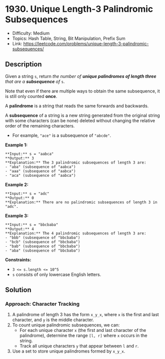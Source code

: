 # 1930. Unique Length-3 Palindromic Subsequences

- Difficulty: Medium
- Topics: Hash Table, String, Bit Manipulation, Prefix Sum
- Link: https://leetcode.com/problems/unique-length-3-palindromic-subsequences/

## Description

Given a string `s`, return *the number of **unique palindromes of length three** that are a **subsequence** of* `s`.

Note that even if there are multiple ways to obtain the same subsequence, it is still only counted **once**.

A **palindrome** is a string that reads the same forwards and backwards.

A **subsequence** of a string is a new string generated
from the original string with some characters (can be none) deleted
without changing the relative order of the remaining characters.

- For example, `"ace"` is a subsequence of `"abcde"`.

**Example 1:**

```
**Input:** s = "aabca"
**Output:** 3
**Explanation:** The 3 palindromic subsequences of length 3 are:
- "aba" (subsequence of "aabca")
- "aaa" (subsequence of "aabca")
- "aca" (subsequence of "aabca")

```

**Example 2:**

```
**Input:** s = "adc"
**Output:** 0
**Explanation:** There are no palindromic subsequences of length 3 in "adc".

```

**Example 3:**

```
**Input:** s = "bbcbaba"
**Output:** 4
**Explanation:** The 4 palindromic subsequences of length 3 are:
- "bbb" (subsequence of "bbcbaba")
- "bcb" (subsequence of "bbcbaba")
- "bab" (subsequence of "bbcbaba")
- "aba" (subsequence of "bbcbaba")

```

**Constraints:**

- `3 <= s.length <= 10^5`
- `s` consists of only lowercase English letters.

## Solution

### Approach: Character Tracking

1. A palindrome of length 3 has the form `x_y_x`, where `x` is the first and last character, and `y` is the middle character.
2. To count unique palindromic subsequences, we can:
    - For each unique character `x` (the first and last character of the palindrome), determine the range `[l, r]` where `x` occurs in the string.
    - Track all unique characters `y` that appear between `l` and `r`.
3. Use a set to store unique palindromes formed by `x_y_x`.
